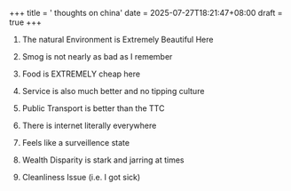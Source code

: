 +++
title = ' thoughts on china'
date = 2025-07-27T18:21:47+08:00
draft = true
+++

1. The natural Environment is Extremely Beautiful Here
2. Smog is not nearly as bad as I remember
3. Food is EXTREMELY cheap here
4. Service is also much better and no tipping culture
5. Public Transport is better than the TTC
6. There is internet literally everywhere

7. Feels like a surveillence state
8. Wealth Disparity is stark and jarring at times
9. Cleanliness Issue (i.e. I got sick)